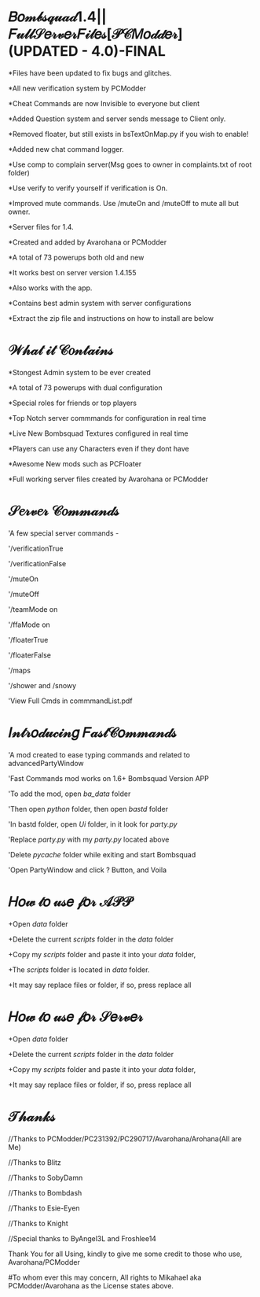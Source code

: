 # 𝐵𝑜𝓂𝒷𝓈𝓆𝓊𝒶𝒹1.4||𝐹𝓊𝓁𝓁𝒮𝑒𝓇𝓋𝑒𝓇𝐹𝒾𝓁𝑒𝓈[𝒫𝒞𝑀𝑜𝒹𝒹𝑒𝓇] (UPDATED - 4.0)-FINAL
*Files have been updated to fix bugs and glitches.

*All new verification system by PCModder

*Cheat Commands are now Invisible to everyone but client

*Added Question system and server sends message to Client only.

*Removed floater, but still exists in bsTextOnMap.py if you wish to enable!

*Added new chat command logger.

*Use comp to complain server(Msg goes to owner in complaints.txt of root folder)

*Use verify to verify yourself if verification is On.

*Improved mute commands. Use /muteOn and /muteOff to mute all but owner.

*Server files for 1.4.

*Created and added by Avarohana or PCModder

*A total of 73 powerups both old and new

*It works best on server version 1.4.155

*Also works with the app.

*Contains best admin system with server configurations

*Extract the zip file and instructions on how to install are below

# 𝒲𝒽𝒶𝓉 𝒾𝓉 𝒞𝑜𝓃𝓉𝒶𝒾𝓃𝓈

*Stongest Admin system to be ever created

*A total of 73 powerups with dual configuration

*Special roles for friends or top players

*Top Notch server commmands for configuration in real time

*Live New Bombsquad Textures configured in real time

*Players can use any Characters even if they dont have

*Awesome New mods such as PCFloater

*Full working server files created by Avarohana or PCModder

# 𝒮𝑒𝓇𝓋𝑒𝓇 𝒞𝑜𝓂𝓂𝒶𝓃𝒹𝓈

'A few special server commands -

'/verificationTrue

'/verificationFalse

'/muteOn

'/muteOff

'/teamMode on

'/ffaMode on

'/floaterTrue

'/floaterFalse

'/maps

'/shower and /snowy

'View Full Cmds in commmandList.pdf

# 𝐼𝓃𝓉𝓇𝑜𝒹𝓊𝒸𝒾𝓃𝑔 𝐹𝒶𝓈𝓉𝒞𝑜𝓂𝓂𝒶𝓃𝒹𝓈

'A mod created to ease typing commands and related to advancedPartyWindow

'Fast Commands mod works on 1.6+ Bombsquad Version APP

'To add the mod, open _ba_data_ folder

'Then open _python_ folder, then open _bastd_ folder

'In bastd folder, open _Ui_ folder, in it look for _party.py_

'Replace _party.py_ with my _party.py_ located above

'Delete _pycache_ folder while exiting and start Bombsquad

'Open PartyWindow and click ? Button, and Voila

# 𝐻𝑜𝓌 𝓉𝑜 𝓊𝓈𝑒 𝒻𝑜𝓇 𝒜𝒫𝒫

+Open _data_ folder

+Delete the current _scripts_ folder in the _data_ folder

+Copy my _scripts_ folder and paste it into your _data_ folder,

+The _scripts_ folder is located in _data_ folder.

+It may say replace files or folder, if so, press replace all

# 𝐻𝑜𝓌 𝓉𝑜 𝓊𝓈𝑒 𝒻𝑜𝓇 𝒮𝑒𝓇𝓋𝑒𝓇

+Open _data_ folder

+Delete the current _scripts_ folder in the _data_ folder

+Copy my _scripts_ folder and paste it into your _data_ folder,

+It may say replace files or folder, if so, press replace all

# 𝒯𝒽𝒶𝓃𝓀𝓈

//Thanks to PCModder/PC231392/PC290717/Avarohana/Arohana(All are Me)

//Thanks to Blitz

//Thanks to SobyDamn

//Thanks to Bombdash

//Thanks to Esie-Eyen

//Thanks to Knight

//Special thanks to ByAngel3L and Froshlee14

Thank You for all Using, kindly to give me some credit to those who use,
Avarohana/PCModder

#To whom ever this may concern, All rights to Mikahael aka PCModder/Avarohana as the License states above.
